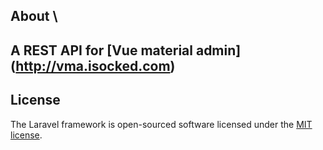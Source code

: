 

## About \
## A REST API  for [Vue material admin] (http://vma.isocked.com)

## License

The Laravel framework is open-sourced software licensed under the [MIT license](https://opensource.org/licenses/MIT).
